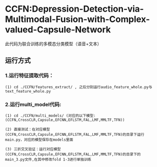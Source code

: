 # CCFN:Depression-Detection-via-Multimodal-Fusion-with-Complex-valued-Capsule-Network

此代码为联合训练的多模态分类模型（语音+文本）

## 运行方式

### 1.运行特征提取代码：

    (1) cd ./CCFN/features_extract/ , 之后分别运行audio_feature_whole.py与text_feature_whole.py

### 2.运行multi_model代码: 

    (1) cd ./CCFN/multi_models/ (对应的以下模型:(CCFN,CrossCLR,Capsule,EFCNN,EFLSTM,FAL,LMF,MMLTF,TFN))

    (2) 直接测试：在对应模型(CCFN,CrossCLR,Capsule,EFCNN,EFLSTM,FAL,LMF,MMLTF,TFN)的目录下运行main.py，对应的模型保存在models里面

    (3) 三折交叉验证：运行对应模型(CCFN,CrossCLR,Capsule,EFCNN,EFLSTM,FAL,LMF,MMLTF,TFN)的目录下的main_3.py文件,在其中修改fold 1-3进行单独训练


